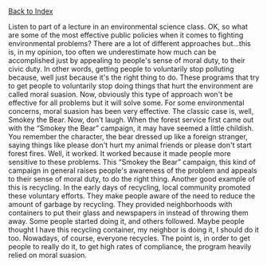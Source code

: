 # 
[Back to Index](https://github.com/windows10010/tpoExtractor/blob/master/README.md)

Listen to part of a lecture in an environmental science class.
OK, so what are some of the most effective public policies when it comes to fighting environmental problems? There are a lot of different approaches but...this is, in my opinion, too often we underestimate how much can be accomplished just by appealing to people's sense of moral duty, to their civic duty. In other words, getting people to voluntarily stop polluting because, well just because it's the right thing to do. These programs that try to get people to voluntarily stop doing things that hurt the environment are called moral suasion. Now, obviously this type of approach won't be effective for all problems but it will solve some. For some environmental concerns, moral suasion has been very effective. The classic case is, well, Smokey the Bear. Now, don't laugh. When the forest service first came out with the “Smokey the Bear” campaign, it may have seemed a little childish. You remember the character, the bear dressed up like a foreign stranger, saying things like please don't hurt my animal friends or please don't start forest fires. Well, it worked. It worked because it made people more sensitive to these problems. This “Smokey the Bear” campaign, this kind of campaign in general raises people's awareness of the problem and appeals to their sense of moral duty, to do the right thing. Another good example of this is recycling. In the early days of recycling, local community promoted these voluntary efforts. They make people aware of the need to reduce the amount of garbage by recycling. They provided neighborhoods with containers to put their glass and newspapers in instead of throwing them away. Some people started doing it, and others followed. Maybe people thought I have this recycling container, my neighbor is doing it, I should do it too. Nowadays, of course, everyone recycles. The point is, in order to get people to really do it, to get high rates of compliance, the program heavily relied on moral suasion. 